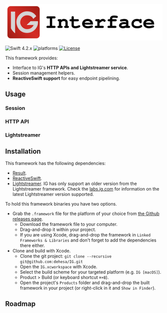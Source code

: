 <p align="center">
    <img src="Assets/IG.svg" alt="Codable CSV"/>
</p>

![Swift 4.2.x](https://img.shields.io/badge/Swift-4.2-orange.svg) ![platforms](https://img.shields.io/badge/platforms-macOS-lightgrey.svg) [![License](http://img.shields.io/:license-mit-blue.svg)](http://doge.mit-license.org)

This framework provides:
- Interface to IG's **HTTP APIs and Lightstreamer service**.
- Session management helpers.
- **ReactiveSwift support** for easy endpoint pipelining.

Usage
-----

### Session

### HTTP API

### Lightstreamer

Installation
------------

This framework has the following dependencies:
- [Result](https://github.com/antitypical/Result).
- [ReactiveSwift](https://github.com/ReactiveCocoa/ReactiveSwift).
- [Lightstreamer](https://lightstreamer.com/download/).
  IG has only support an older version from the Lightstreamer framework. Check the  [labs.ig.com](https://labs.ig.com/lightstreamer-downloads) for information on the latest Lightstreamer version supported.

To hold this framework binaries you have two options.
- Grab the `.framework` file for the platform of your choice from [the Github releases page](https://github.com/dehesa/IG/releases).
    - Download the framework file to your computer.
    - Drag-and-drop it within your project.
    - If you are using Xcode, drag-and-drop the framework in `Linked Frameworks & Libraries` and don't forget to add the dependencies there either.
- Clone and build with Xcode.
    - Clone the git project: `git clone --recursive git@github.com:dehesa/IG.git`
    - Open the `IG.xcworkspace` with Xcode.
    - Select the build scheme for your targeted platform (e.g. `IG [macOS]`).
    - Product > Build (or keyboard shortcut `⌘+B`).
    - Open the project's `Products` folder and drag-and-drop the built framework in your project (or right-click in it and `Show in Finder`).

Roadmap
-------
